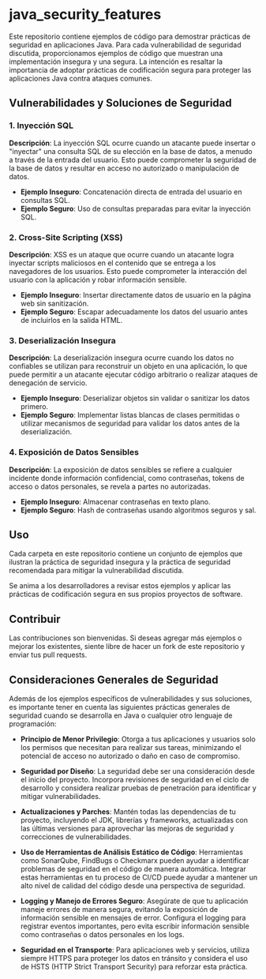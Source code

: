 # java_security_features


Este repositorio contiene ejemplos de código para demostrar prácticas de seguridad en aplicaciones Java. Para cada vulnerabilidad de seguridad discutida, proporcionamos ejemplos de código que muestran una implementación insegura y una segura. La intención es resaltar la importancia de adoptar prácticas de codificación segura para proteger las aplicaciones Java contra ataques comunes.

## Vulnerabilidades y Soluciones de Seguridad

### 1. Inyección SQL

**Descripción**: La inyección SQL ocurre cuando un atacante puede insertar o "inyectar" una consulta SQL de su elección en la base de datos, a menudo a través de la entrada del usuario. Esto puede comprometer la seguridad de la base de datos y resultar en acceso no autorizado o manipulación de datos.

- **Ejemplo Inseguro**: Concatenación directa de entrada del usuario en consultas SQL.
- **Ejemplo Seguro**: Uso de consultas preparadas para evitar la inyección SQL.

### 2. Cross-Site Scripting (XSS)

**Descripción**: XSS es un ataque que ocurre cuando un atacante logra inyectar scripts maliciosos en el contenido que se entrega a los navegadores de los usuarios. Esto puede comprometer la interacción del usuario con la aplicación y robar información sensible.

- **Ejemplo Inseguro**: Insertar directamente datos de usuario en la página web sin sanitización.
- **Ejemplo Seguro**: Escapar adecuadamente los datos del usuario antes de incluirlos en la salida HTML.

### 3. Deserialización Insegura

**Descripción**: La deserialización insegura ocurre cuando los datos no confiables se utilizan para reconstruir un objeto en una aplicación, lo que puede permitir a un atacante ejecutar código arbitrario o realizar ataques de denegación de servicio.

- **Ejemplo Inseguro**: Deserializar objetos sin validar o sanitizar los datos primero.
- **Ejemplo Seguro**: Implementar listas blancas de clases permitidas o utilizar mecanismos de seguridad para validar los datos antes de la deserialización.

### 4. Exposición de Datos Sensibles

**Descripción**: La exposición de datos sensibles se refiere a cualquier incidente donde información confidencial, como contraseñas, tokens de acceso o datos personales, se revela a partes no autorizadas.

- **Ejemplo Inseguro**: Almacenar contraseñas en texto plano.
- **Ejemplo Seguro**: Hash de contraseñas usando algoritmos seguros y sal.


## Uso

Cada carpeta en este repositorio contiene un conjunto de ejemplos que ilustran la práctica de seguridad insegura y la práctica de seguridad recomendada para mitigar la vulnerabilidad discutida.

Se anima a los desarrolladores a revisar estos ejemplos y aplicar las prácticas de codificación segura en sus propios proyectos de software.

## Contribuir

Las contribuciones son bienvenidas. Si deseas agregar más ejemplos o mejorar los existentes, siente libre de hacer un fork de este repositorio y enviar tus pull requests.

## Consideraciones Generales de Seguridad

Además de los ejemplos específicos de vulnerabilidades y sus soluciones, es importante tener en cuenta las siguientes prácticas generales de seguridad cuando se desarrolla en Java o cualquier otro lenguaje de programación:

- **Principio de Menor Privilegio**: Otorga a tus aplicaciones y usuarios solo los permisos que necesitan para realizar sus tareas, minimizando el potencial de acceso no autorizado o daño en caso de compromiso.

- **Seguridad por Diseño**: La seguridad debe ser una consideración desde el inicio del proyecto. Incorpora revisiones de seguridad en el ciclo de desarrollo y considera realizar pruebas de penetración para identificar y mitigar vulnerabilidades.

- **Actualizaciones y Parches**: Mantén todas las dependencias de tu proyecto, incluyendo el JDK, librerías y frameworks, actualizadas con las últimas versiones para aprovechar las mejoras de seguridad y correcciones de vulnerabilidades.

- **Uso de Herramientas de Análisis Estático de Código**: Herramientas como SonarQube, FindBugs o Checkmarx pueden ayudar a identificar problemas de seguridad en el código de manera automática. Integrar estas herramientas en tu proceso de CI/CD puede ayudar a mantener un alto nivel de calidad del código desde una perspectiva de seguridad.

- **Logging y Manejo de Errores Seguro**: Asegúrate de que tu aplicación maneje errores de manera segura, evitando la exposición de información sensible en mensajes de error. Configura el logging para registrar eventos importantes, pero evita escribir información sensible como contraseñas o datos personales en los logs.

- **Seguridad en el Transporte**: Para aplicaciones web y servicios, utiliza siempre HTTPS para proteger los datos en tránsito y considera el uso de HSTS (HTTP Strict Transport Security) para reforzar esta práctica.
